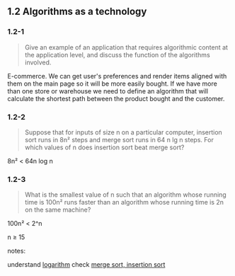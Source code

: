 ## 1.2 Algorithms as a technology

### 1.2-1

> Give an example of an application that requires algorithmic content at the application level, and discuss the function of the algorithms involved.

E-commerce. We can get user's preferences and render items aligned with them on the main page so it will be more easily bought. If we have more than one store or warehouse we need to define an algorithm that will calculate the shortest path between the product bought and the customer.

### 1.2-2

> Suppose that for inputs of size n on a particular computer, insertion sort runs in 8n² steps and merge sort runs in 64 n lg n steps. For which values of n does insertion sort beat merge sort?

8n² < 64n log n

### 1.2-3

> What is the smallest value of n such that an algorithm whose running time is 100n² runs faster than an algorithm whose running time is 2n on the same machine?

100n² < 2^n

n ≥ 15

notes:

understand [logarithm](https://www.youtube.com/watch?v=LCmnKWXCIfk)
check [merge sort, insertion sort](https://www.youtube.com/watch?v=Kg4bqzAqRBM)
